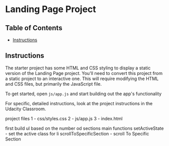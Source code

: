 # Landing Page Project

## Table of Contents

* [Instructions](#instructions)

## Instructions

The starter project has some HTML and CSS styling to display a static version of the Landing Page project. You'll need to convert this project from a static project to an interactive one. This will require modifying the HTML and CSS files, but primarily the JavaScript file.

To get started, open `js/app.js` and start building out the app's functionality

For specific, detailed instructions, look at the project instructions in the Udacity Classroom.

project files
1 - css/styles.css 
2 - js/app.js
3 - index.html

first build ul based on the number od sections
main functions
setActiveState - set the active class for  li 
scrollToSpecificSection - scroll To Specific Section

